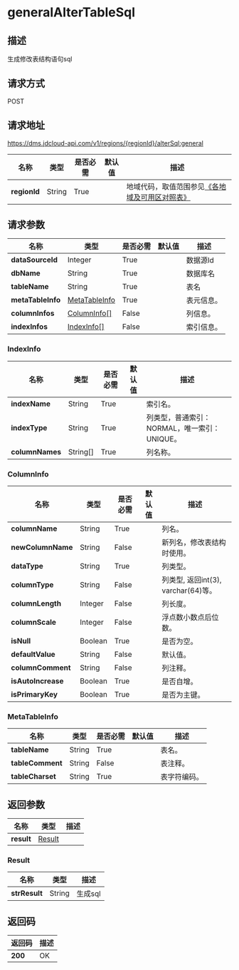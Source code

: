 # generalAlterTableSql


## 描述
生成修改表结构语句sql

## 请求方式
POST

## 请求地址
https://dms.jdcloud-api.com/v1/regions/{regionId}/alterSql:general

|名称|类型|是否必需|默认值|描述|
|---|---|---|---|---|
|**regionId**|String|True| |地域代码，取值范围参见[《各地域及可用区对照表》](../Enum-Definitions/Regions-AZ.md)|

## 请求参数
|名称|类型|是否必需|默认值|描述|
|---|---|---|---|---|
|**dataSourceId**|Integer|True| |数据源Id|
|**dbName**|String|True| |数据库名|
|**tableName**|String|True| |表名|
|**metaTableInfo**|[MetaTableInfo](generalaltertablesql#metatableinfo)|True| |表元信息。|
|**columnInfos**|[ColumnInfo[]](generalaltertablesql#columninfo)|False| |列信息。|
|**indexInfos**|[IndexInfo[]](generalaltertablesql#indexinfo)|False| |索引信息。|

### <div id="indexinfo">IndexInfo</div>
|名称|类型|是否必需|默认值|描述|
|---|---|---|---|---|
|**indexName**|String|True| |索引名。|
|**indexType**|String|True| |列类型，普通索引：NORMAL，唯一索引：UNIQUE。|
|**columnNames**|String[]|True| |列名称。|
### <div id="columnInfo">ColumnInfo</div>
|名称|类型|是否必需|默认值|描述|
|---|---|---|---|---|
|**columnName**|String|True| |列名。|
|**newColumnName**|String|False| |新列名，修改表结构时使用。|
|**dataType**|String|True| |列类型。|
|**columnType**|String|False| |列类型, 返回int(3), varchar(64)等。|
|**columnLength**|Integer|False| |列长度。|
|**columnScale**|Integer|False| |浮点数小数点后位数。|
|**isNull**|Boolean|True| |是否为空。|
|**defaultValue**|String|False| |默认值。|
|**columnComment**|String|False| |列注释。|
|**isAutoIncrease**|Boolean|True| |是否自增。|
|**isPrimaryKey**|Boolean|True| |是否为主键。|
### <div id="metatableinfo">MetaTableInfo</div>
|名称|类型|是否必需|默认值|描述|
|---|---|---|---|---|
|**tableName**|String|True| |表名。|
|**tableComment**|String|False| |表注释。|
|**tableCharset**|String|True| |表字符编码。|

## 返回参数
|名称|类型|描述|
|---|---|---|
|**result**|[Result](generalaltertablesql#result)| |

### <div id="result">Result</div>
|名称|类型|描述|
|---|---|---|
|**strResult**|String|生成sql|

## 返回码
|返回码|描述|
|---|---|
|**200**|OK|
